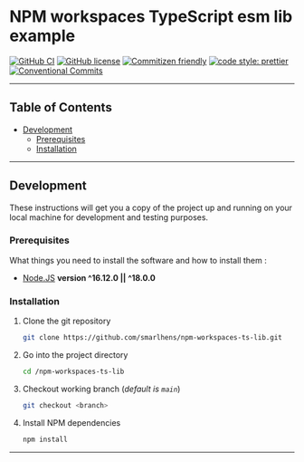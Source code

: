 # NPM workspaces TypeScript esm lib example

[![GitHub CI](https://github.com/smarlhens/npm-check-engines/workflows/ci/badge.svg)](https://github.com/smarlhens/npm-check-engines/actions/workflows/ci.yml)
[![GitHub license](https://img.shields.io/github/license/smarlhens/npm-check-engines)](https://github.com/smarlhens/npm-check-engines)
[![Commitizen friendly](https://img.shields.io/badge/commitizen-friendly-brightgreen.svg)](http://commitizen.github.io/cz-cli/)
[![code style: prettier](https://img.shields.io/badge/code_style-prettier-ff69b4.svg)](https://github.com/prettier/prettier)
[![Conventional Commits](https://img.shields.io/badge/Conventional%20Commits-1.0.0-yellow.svg)](https://conventionalcommits.org)

---

## Table of Contents

- [Development](#development)
  - [Prerequisites](#prerequisites)
  - [Installation](#installation)

---

## Development

These instructions will get you a copy of the project up and running on your local machine for development and testing purposes.

### Prerequisites

What things you need to install the software and how to install them :

- [Node.JS](https://nodejs.org/en/download/) **version ^16.12.0 || ^18.0.0**

### Installation

1. Clone the git repository

   ```bash
   git clone https://github.com/smarlhens/npm-workspaces-ts-lib.git
   ```

2. Go into the project directory

   ```bash
   cd /npm-workspaces-ts-lib
   ```

3. Checkout working branch (_default is `main`_)

   ```bash
   git checkout <branch>
   ```

4. Install NPM dependencies

   ```bash
   npm install
   ```

---
